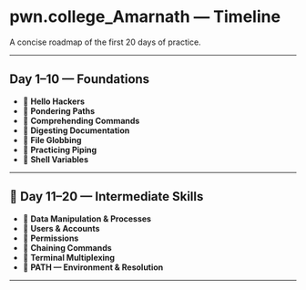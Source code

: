 # pwn.college_Amarnath — Timeline

A concise roadmap of the first 20 days of practice.

---

##  Day 1–10 — Foundations
- 🔹 **Hello Hackers**
- 🔹 **Pondering Paths**
- 🔹 **Comprehending Commands**
- 🔹 **Digesting Documentation**
- 🔹 **File Globbing**
- 🔹 **Practicing Piping**
- 🔹 **Shell Variables**

---

## 📅 Day 11–20 — Intermediate Skills
- 🔸 **Data Manipulation & Processes**
- 🔸 **Users & Accounts**
- 🔸 **Permissions**
- 🔸 **Chaining Commands**
- 🔸 **Terminal Multiplexing**
- 🔸 **PATH — Environment & Resolution**

---
